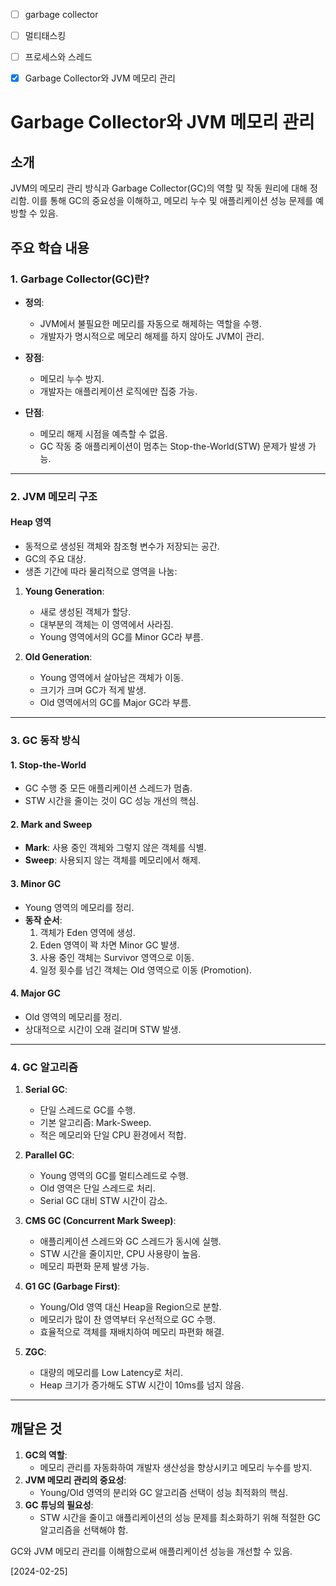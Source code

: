- [ ] garbage collector 
- [ ] 멀티태스킹
- [ ] 프로세스와 스레드 


- [x] Garbage Collector와 JVM 메모리 관리

# Garbage Collector와 JVM 메모리 관리

## 소개
JVM의 메모리 관리 방식과 Garbage Collector(GC)의 역할 및 작동 원리에 대해 정리함. 이를 통해 GC의 중요성을 이해하고, 메모리 누수 및 애플리케이션 성능 문제를 예방할 수 있음.

## 주요 학습 내용

### 1. Garbage Collector(GC)란?
- **정의**:
  - JVM에서 불필요한 메모리를 자동으로 해제하는 역할을 수행.
  - 개발자가 명시적으로 메모리 해제를 하지 않아도 JVM이 관리.

- **장점**:
  - 메모리 누수 방지.
  - 개발자는 애플리케이션 로직에만 집중 가능.

- **단점**:
  - 메모리 해제 시점을 예측할 수 없음.
  - GC 작동 중 애플리케이션이 멈추는 Stop-the-World(STW) 문제가 발생 가능.

---

### 2. JVM 메모리 구조

#### Heap 영역
- 동적으로 생성된 객체와 참조형 변수가 저장되는 공간.
- GC의 주요 대상.
- 생존 기간에 따라 물리적으로 영역을 나눔:

1. **Young Generation**:
   - 새로 생성된 객체가 할당.
   - 대부분의 객체는 이 영역에서 사라짐.
   - Young 영역에서의 GC를 Minor GC라 부름.

2. **Old Generation**:
   - Young 영역에서 살아남은 객체가 이동.
   - 크기가 크며 GC가 적게 발생.
   - Old 영역에서의 GC를 Major GC라 부름.

---

### 3. GC 동작 방식

#### 1. Stop-the-World
- GC 수행 중 모든 애플리케이션 스레드가 멈춤.
- STW 시간을 줄이는 것이 GC 성능 개선의 핵심.

#### 2. Mark and Sweep
- **Mark**: 사용 중인 객체와 그렇지 않은 객체를 식별.
- **Sweep**: 사용되지 않는 객체를 메모리에서 해제.

#### 3. Minor GC
- Young 영역의 메모리를 정리.
- **동작 순서**:
  1. 객체가 Eden 영역에 생성.
  2. Eden 영역이 꽉 차면 Minor GC 발생.
  3. 사용 중인 객체는 Survivor 영역으로 이동.
  4. 일정 횟수를 넘긴 객체는 Old 영역으로 이동 (Promotion).

#### 4. Major GC
- Old 영역의 메모리를 정리.
- 상대적으로 시간이 오래 걸리며 STW 발생.

---

### 4. GC 알고리즘

1. **Serial GC**:
   - 단일 스레드로 GC를 수행.
   - 기본 알고리즘: Mark-Sweep.
   - 적은 메모리와 단일 CPU 환경에서 적합.

2. **Parallel GC**:
   - Young 영역의 GC를 멀티스레드로 수행.
   - Old 영역은 단일 스레드로 처리.
   - Serial GC 대비 STW 시간이 감소.

3. **CMS GC (Concurrent Mark Sweep)**:
   - 애플리케이션 스레드와 GC 스레드가 동시에 실행.
   - STW 시간을 줄이지만, CPU 사용량이 높음.
   - 메모리 파편화 문제 발생 가능.

4. **G1 GC (Garbage First)**:
   - Young/Old 영역 대신 Heap을 Region으로 분할.
   - 메모리가 많이 찬 영역부터 우선적으로 GC 수행.
   - 효율적으로 객체를 재배치하여 메모리 파편화 해결.

5. **ZGC**:
   - 대량의 메모리를 Low Latency로 처리.
   - Heap 크기가 증가해도 STW 시간이 10ms를 넘지 않음.

---

## 깨달은 것

1. **GC의 역할**:
   - 메모리 관리를 자동화하여 개발자 생산성을 향상시키고 메모리 누수를 방지.
2. **JVM 메모리 관리의 중요성**:
   - Young/Old 영역의 분리와 GC 알고리즘 선택이 성능 최적화의 핵심.
3. **GC 튜닝의 필요성**:
   - STW 시간을 줄이고 애플리케이션의 성능 문제를 최소화하기 위해 적절한 GC 알고리즘을 선택해야 함.

GC와 JVM 메모리 관리를 이해함으로써 애플리케이션 성능을 개선할 수 있음.


[2024-02-25]
